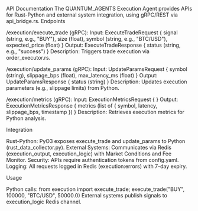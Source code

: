 API Documentation
The QUANTUM_AGENTS Execution Agent provides APIs for Rust-Python and external system integration, using gRPC/REST via api_bridge.rs.
Endpoints

/execution/execute_trade (gRPC):
Input: ExecuteTradeRequest { signal (string, e.g., "BUY"), size (float), symbol (string, e.g., "BTC/USD"), expected_price (float) }
Output: ExecuteTradeResponse { status (string, e.g., "success") }
Description: Triggers trade execution via order_executor.rs.


/execution/update_params (gRPC):
Input: UpdateParamsRequest { symbol (string), slippage_bps (float), max_latency_ms (float) }
Output: UpdateParamsResponse { status (string) }
Description: Updates execution parameters (e.g., slippage limits) from Python.


/execution/metrics (gRPC):
Input: ExecutionMetricsRequest { }
Output: ExecutionMetricsResponse { metrics (list of { symbol, latency, slippage_bps, timestamp }) }
Description: Retrieves execution metrics for Python analysis.



Integration

Rust-Python: PyO3 exposes execute_trade and update_params to Python (rust_data_collector.py).
External Systems: Communicates via Redis (execution_output, execution_logic) with Market Conditions and Fee Monitor.
Security: APIs require authentication tokens from config.yaml.
Logging: All requests logged in Redis (execution:errors) with 7-day expiry.

Usage

Python calls: from execution import execute_trade; execute_trade("BUY", 100000, "BTC/USD", 50000.0)
External systems publish signals to execution_logic Redis channel.

